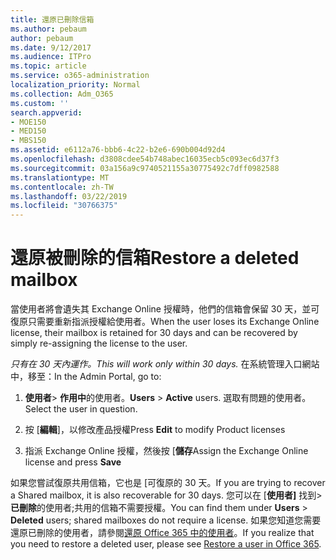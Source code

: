 ```yaml
---
title: 還原已刪除信箱
ms.author: pebaum
author: pebaum
ms.date: 9/12/2017
ms.audience: ITPro
ms.topic: article
ms.service: o365-administration
localization_priority: Normal
ms.collection: Adm_O365
ms.custom: ''
search.appverid:
- MOE150
- MED150
- MBS150
ms.assetid: e6112a76-bbb6-4c22-b2e6-690b004d92d4
ms.openlocfilehash: d3808cdee54b748abec16035ecb5c093ec6d37f3
ms.sourcegitcommit: 03a156a9c9740521155a30775492c7dff0982588
ms.translationtype: MT
ms.contentlocale: zh-TW
ms.lasthandoff: 03/22/2019
ms.locfileid: "30766375"
---
```

# <a name="restore-a-deleted-mailbox"></a><span data-ttu-id="a4857-102">還原被刪除的信箱</span><span class="sxs-lookup"><span data-stu-id="a4857-102">Restore a deleted mailbox</span></span>

<span data-ttu-id="a4857-103">當使用者將會遺失其 Exchange Online 授權時，他們的信箱會保留 30 天，並可復原只需要重新指派授權給使用者。</span><span class="sxs-lookup"><span data-stu-id="a4857-103">When the user loses its Exchange Online license, their mailbox is retained for 30 days and can be recovered by simply re-assigning the license to the user.</span></span>
  
 <span data-ttu-id="a4857-104">*只有在 30 天內運作。*</span><span class="sxs-lookup"><span data-stu-id="a4857-104">*This will work only within 30 days.*</span></span>  <span data-ttu-id="a4857-105">在系統管理入口網站中，移至：</span><span class="sxs-lookup"><span data-stu-id="a4857-105">In the Admin Portal, go to:</span></span> 
  
1. <span data-ttu-id="a4857-106">**使用者**\> **作用中**的使用者。</span><span class="sxs-lookup"><span data-stu-id="a4857-106">**Users** \> **Active** users.</span></span> <span data-ttu-id="a4857-107">選取有問題的使用者。</span><span class="sxs-lookup"><span data-stu-id="a4857-107">Select the user in question.</span></span> 
    
2. <span data-ttu-id="a4857-108">按 [**編輯**]，以修改產品授權</span><span class="sxs-lookup"><span data-stu-id="a4857-108">Press **Edit** to modify Product licenses</span></span> 
    
3. <span data-ttu-id="a4857-109">指派 Exchange Online 授權，然後按 [**儲存**</span><span class="sxs-lookup"><span data-stu-id="a4857-109">Assign the Exchange Online license and press **Save**</span></span>
    
<span data-ttu-id="a4857-110">如果您嘗試復原共用信箱，它也是 [可復原的 30 天。</span><span class="sxs-lookup"><span data-stu-id="a4857-110">If you are trying to recover a Shared mailbox, it is also recoverable for 30 days.</span></span> <span data-ttu-id="a4857-111">您可以在 [**使用者]** 找到\>**已刪除**的使用者;共用的信箱不需要授權。</span><span class="sxs-lookup"><span data-stu-id="a4857-111">You can find them under **Users** \> **Deleted** users; shared mailboxes do not require a license.</span></span> <span data-ttu-id="a4857-112">如果您知道您需要還原已刪除的使用者，請參閱[還原 Office 365 中的使用者](https://docs.microsoft.com/en-us/office365/admin/add-users/restore-user)。</span><span class="sxs-lookup"><span data-stu-id="a4857-112">If you realize that you need to restore a deleted user, please see [Restore a user in Office 365](https://docs.microsoft.com/en-us/office365/admin/add-users/restore-user).</span></span>
  

